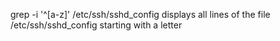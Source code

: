 grep -i '^[a-z]' /etc/ssh/sshd_config displays all lines of the file /etc/ssh/sshd_config starting with a letter   
